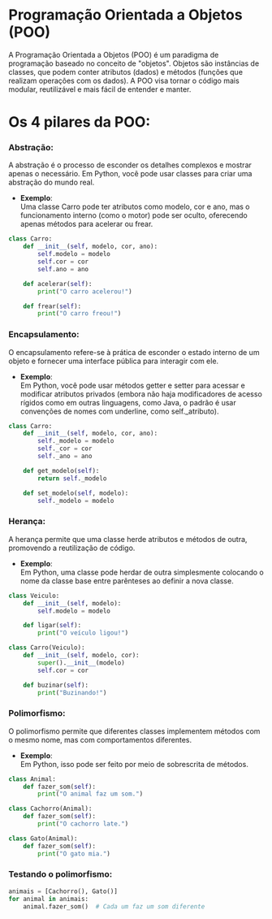 <div>
  <h1>
    Programação Orientada a Objetos <b>(POO)</b>
  </h1>
  <p>
    A Programação Orientada a Objetos (POO) é um paradigma de programação baseado no conceito de "objetos". Objetos são instâncias de classes, que podem conter atributos (dados) e métodos (funções que realizam operações com os dados). A POO visa tornar o código mais modular, reutilizável e mais fácil de entender e manter.
  </p>
</div>

<div>
  <h1>
    Os 4 pilares da POO:
  </h1>

  <h3>
    Abstração:
  </h3>
  <p>
    A abstração é o processo de esconder os detalhes complexos e mostrar apenas o necessário. Em Python, você pode usar classes para criar uma abstração do mundo real.
  </p>
  <ul>
    <li><b>Exemplo</b>: <br>
      Uma classe Carro pode ter atributos como modelo, cor e ano, mas o funcionamento interno (como o motor) pode ser oculto, oferecendo apenas métodos para acelerar ou frear.
    </li>
  </ul>

  ```python
  class Carro:
      def __init__(self, modelo, cor, ano):
          self.modelo = modelo
          self.cor = cor
          self.ano = ano

      def acelerar(self):
          print("O carro acelerou!")

      def frear(self):
          print("O carro freou!")
  ```

</div>

<div>
  <h3>
    Encapsulamento:
  </h3>
  <p>
    O encapsulamento refere-se à prática de esconder o estado interno de um objeto e fornecer uma interface pública para interagir com ele.
  </p>
  <ul>
    <li><b>Exemplo</b>: <br>
      Em Python, você pode usar métodos getter e setter para acessar e modificar atributos privados (embora não haja modificadores de acesso rígidos como em outras linguagens, como Java, o padrão é usar convenções de nomes com underline, como self._atributo).
    </li>
  </ul>

  ```python
  class Carro:
      def __init__(self, modelo, cor, ano):
          self._modelo = modelo
          self._cor = cor
          self._ano = ano

      def get_modelo(self):
          return self._modelo

      def set_modelo(self, modelo):
          self._modelo = modelo
  ```

</div>

<div>
  <h3>
    Herança:
  </h3>
  <p>
    A herança permite que uma classe herde atributos e métodos de outra, promovendo a reutilização de código.
  </p>
  <ul>
    <li><b>Exemplo</b>: <br>
      Em Python, uma classe pode herdar de outra simplesmente colocando o nome da classe base entre parênteses ao definir a nova classe.
    </li>
  </ul>

  ```python
  class Veiculo:
      def __init__(self, modelo):
          self.modelo = modelo

      def ligar(self):
          print("O veículo ligou!")

  class Carro(Veiculo):
      def __init__(self, modelo, cor):
          super().__init__(modelo)
          self.cor = cor

      def buzinar(self):
          print("Buzinando!")
  ```

</div>

<div>
  <h3>
    Polimorfismo:
  </h3>
  <p>
    O polimorfismo permite que diferentes classes implementem métodos com o mesmo nome, mas com comportamentos diferentes.
  </p>
  <ul>
    <li><b>Exemplo</b>: <br>
      Em Python, isso pode ser feito por meio de sobrescrita de métodos.
    </li>
  </ul>

  ```python
  class Animal:
      def fazer_som(self):
          print("O animal faz um som.")

  class Cachorro(Animal):
      def fazer_som(self):
          print("O cachorro late.")

  class Gato(Animal):
      def fazer_som(self):
          print("O gato mia.")
  ```

</div>

<div>
  <h3>
    Testando o polimorfismo:
  </h3>

  ```python
  animais = [Cachorro(), Gato()]
  for animal in animais:
      animal.fazer_som()  # Cada um faz um som diferente
  ```
</div>